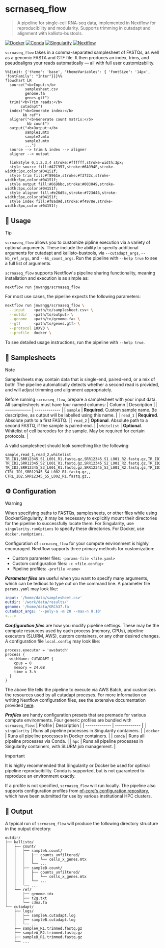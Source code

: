 # scrnaseq_flow
> A pipeline for single-cell RNA-seq data, implemented in Nextflow for reproducibility and modularity. Supports trimming in cutadapt and alignment with kallisto-bustools.

[![Docker](https://img.shields.io/badge/Run%20with-Docker-blue?logo=docker&logoColor=white&labelColor=%231d63ed&color=ffffff)](https://www.docker.com/)
[![Conda](https://img.shields.io/badge/Run%20with-Conda-blue?logo=anaconda&logoColor=white&labelColor=%2343b02a&color=ffffff)](https://docs.conda.io/en/latest/)
[![Singularity](https://img.shields.io/badge/Run%20with-Singularity-blue?logo=hackthebox&logoColor=white&labelColor=%23174283&color=ffffff)](https://sylabs.io/docs/)
[![Nextflow](https://img.shields.io/badge/Nextflow-%E2%89%A523.04.0-blue?logoColor=white&labelColor=%230dc09d&color=ffffff)](https://www.nextflow.io/)

`scrnaseq_flow` takes in a comma-separated samplesheet of FASTQs, as well as a genomic FASTA and GTF file. It then produces an index, trims, and pseudoaligns your reads automatically — all with full user customizability.
```mermaid
%%{init: {'theme': 'base', 'themeVariables': { 'fontSize': '14px', 'fontFamily': "Inter"}}}%%
flowchart LR
  source("<b>Input:</b>
         samplesheet.csv
         genome.fa
         genes.gtf")
  trim("<b>Trim reads:</b>
       cutadapt")
  index("<b>Generate index:</b>
        kb ref")
  aligner("<b>Generate count matrix:</b>
          kb count")
  output("<b>Output:</b>
         sample1.mtx
         sample2.mtx
         sample3.mtx
         ...")
  source --> trim & index --> aligner
  aligner --> output

  linkStyle 0,1,2,3,4 stroke:#ffffff,stroke-width:3px;
  style source fill:#A7C957,stroke:#6A994E,stroke-width:5px,color:#04151f;
  style trim fill:#f8961e,stroke:#f3722c,stroke-width:5px,color:#04151f;
  style output fill:#669bbc,stroke:#003049,stroke-width:5px,color:#04151f;
  style aligner fill:#e26d5c,stroke:#723d46,stroke-width:5px,color:#04151f;
  style index fill:#f8ad9d,stroke:#f4978e,stroke-width:5px,color:#04151f;
```

## 🔧 Usage 
> [!TIP]
> `scrnaseq_flow` allows you to customize pipline execution via a variety of optional arguments. These include the ability to specify additional arguments for cutadapt and kallisto-bustools, via `--cutadapt_args`, `--kb_ref_args`, and `--kb_count_args`. Run the pipeline with `--help true` to see a full list of arguments.

`scrnaseq_flow` supports Nextflow's pipeline sharing functionality, meaning installation and execution is as simple as:
```
nextflow run jnwangg/scrnaseq_flow
```
For most use cases, the pipeline expects the following parameters:
``` bash
nextflow run jnwangg/scrnaseq_flow \
  --input    <path/to/samplesheet.csv> \
  --outdir   <path/to/output> \
  --genome   <path/to/genome.fa> \
  --gtf      <path/to/genes.gtf> \
  --protocol 10XV3 \
  --profile  docker \
```
To see detailed usage instructions, run the pipeline with `--help true`.

## 📝 Samplesheets
> [!NOTE]
> Samplesheets may contain data that is single-end, paired-end, or a mix of both! The pipeline automatically detects whether a second read is provided, and will adjust trimming and alignment appropriately.

Before running `scrnaseq_flow`, prepare a samplesheet with your input data. All samplesheets must have four named columns:
| Column | Description |
| ------------- | ------------- |
| `sample`  | **Required**. Custom sample name. Be descriptive, as output will be labelled using this name. |
| `read_1`  | **Required**. Absolute path to a first FASTQ. |
| `read_2`  | **Optional**. Absolute path to a second FASTQ, if the sample is paired-end. |
| `whitelist`  | **Optional**. Whitelist of cell barcodes for the sample. May be required for certain protocols. |

A valid samplesheet should look something like the following:
```
sample,read_1,read_2,whitelist
TR_ID1,SRR12345_S1_L001_R1.fastq.gz,SRR12345_S1_L001_R2.fastq.gz,TR_ID1_whitelist.txt
TR_ID2,SRR12345_S2_L001_R1.fastq.gz,SRR12345_S2_L001_R2.fastq.gz,TR_ID2_whitelist.txt
TR_ID3,SRR12345_S3_L001_R1.fastq.gz,SRR12345_S3_L001_R2.fastq.gz,TR_ID3_whitelist.txt
CTRL_ID1,SRR12345_S4_L002_R1.fastq.gz,,
CTRL_ID2,SRR12345_S5_L002_R1.fastq.gz,,
```

## ⚙️ Configuration
> [!WARNING]
> When specifying paths to FASTQs, samplesheets, or other files while using Docker/Singularity, it may be necessary to explicitly mount their directories for the pipeline to successfully locate them. For Singularity, use `singularity.runOptions` to specify these directories. For Docker, use `docker.runOptions`.

Configuration of `scrnaseq_flow` for your compute environment is highly encouraged. Nextflow supports three primary methods for customization:
- Custom parameter files: `-params-file <file.yaml>`
- Custom configuration files: `-c <file.config>`
- Pipeline profiles: `-profile <name>`

***Parameter files*** are useful when you want to specify many arguments, which can be tedious to type out on the command line. A parameter file `params.yaml` may look like:
```yaml
input: '/home/data/samplesheet.csv'
outdir: '/work/data/results/'
genome: '/home/data/GRCh37.fa'
cutadapt_args: '--poly-a -m 20 --max-n 0.10'
<...>
```
***Configuration files*** are how you modify pipeline settings. These may be the compute resources used by each process (memory, CPUs), pipeline executors (SLURM, AWS), custom containers, or any other desired changes. A configuration file `local.config` may look like:
```nextflow
process.executor = 'awsbatch'
process {
  withName: CUTADAPT {
    cpus = 8
    memory = 24.GB
    time = 3.h
  }
}
```
The above file tells the pipeline to execute via AWS Batch, and customizes the resources used by all cutadapt proceses. For more information on writing Nextflow configuration files, see the extensive documentation provided [here](https://www.nextflow.io/docs/latest/index.html).  

***Profiles*** are handy configuration presets that are premade for various compute environments. Four generic profiles are bundled with `scrnaseq_flow`:
| Profile | Description |
| ------------- | ------------- |
| `singularity`  | Runs all pipeline processes in Singularity containers. |
| `docker`  | Runs all pipeline processes in Docker containers. |
| `conda`  | Runs all pipeline processes via Conda. |
| `hpc`  | Runs all pipeline processes in Singularity containers, with SLURM job management. |

> [!IMPORTANT]
> It is highly recommended that Singularity or Docker be used for optimal pipeline reproducibility. Conda is supported, but is not guaranteed to reproduce an environment exactly.

If a profile is not specified, `scrnaseq_flow` will run locally. The pipeline also supports configuration profiles from [nf-core's configuration repository](https://github.com/nf-core/configs), which have been submitted for use by various institutional HPC clusters.

## 📖 Output
A typical run of `scrnaseq_flow` will produce the following directory structure in the output directory: 
```
outdir/
├── kallisto/
│   ├── count/
│   │   ├── sampleA.count/
│   │   │   ├── counts_unfiltered/
│   │   │   │   └── cells_x_genes.mtx
│   │   │   └── ...
│   │   ├── sampleB.count/
│   │   │   ├── counts_unfiltered/
│   │   │   │   └── cells_x_genes.mtx
│   │   │   └── ...
│   │   └── ...
│   └── ref/
│       ├── genome.idx
│       ├── t2g.txt
│       └── cdna.fa
└── cutadapt/
    ├── logs/
    │   ├── sampleA.cutadapt.log
    │   ├── sampleB.cutadapt.log
    │   └── ...
    ├── sampleA_R1.trimmed.fastq.gz
    ├── sampleA_R2.trimmed.fastq.gz
    ├── sampleB_R1.trimmed.fastq.gz
    └── ...
```


